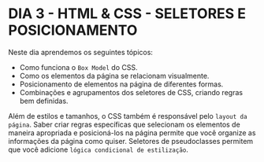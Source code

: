 # DIA 3 - HTML & CSS - SELETORES E POSICIONAMENTO

Neste dia aprendemos os seguintes tópicos:

- Como funciona o `Box Model` do CSS.
- Como os elementos da página se relacionam visualmente.
- Posicionamento de elementos na página de diferentes formas.
- Combinações e agrupamentos dos seletores de CSS, criando regras bem definidas.

Além de estilos e tamanhos, o CSS também é responsável pelo `layout da página`. Saber criar regras específicas que selecionam os elementos de maneira apropriada e posicioná-los na página permite que você organize as informações da página como quiser.
Seletores de pseudoclasses permitem que você adicione `lógica condicional de estilização`.